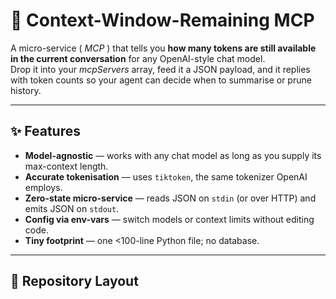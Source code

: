 # 🧮 Context-Window-Remaining MCP

A micro-service ( *MCP* ) that tells you **how many tokens are still available in the current conversation** for any OpenAI-style chat model.  
Drop it into your *mcpServers* array, feed it a JSON payload, and it replies with token counts so your agent can decide when to summarise or prune history.

---

## ✨ Features
* **Model-agnostic** — works with any chat model as long as you supply its max-context length.  
* **Accurate tokenisation** — uses `tiktoken`, the same tokenizer OpenAI employs.  
* **Zero-state micro-service** — reads JSON on `stdin` (or over HTTP) and emits JSON on `stdout`.  
* **Config via env-vars** — switch models or context limits without editing code.  
* **Tiny footprint** — one <100-line Python file; no database.

---

## 📂 Repository Layout
